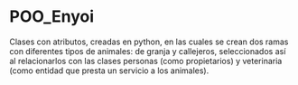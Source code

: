 # POO_Enyoi
Clases con atributos, creadas en python, en las cuales se crean dos ramas con diferentes tipos de animales: de granja y callejeros, seleccionados así al relacionarlos con las clases personas (como propietarios) y veterinaria (como entidad que presta un servicio a los animales).
